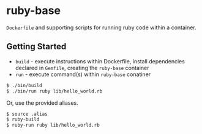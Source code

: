 # ruby-base

`Dockerfile` and supporting scripts for running ruby code within a container.

## Getting Started

- `build` - execute instructions within Dockerfile, install dependencies declared in `Gemfile`, creating the `ruby-base` container
- `run` - execute command(s) within `ruby-base` conatiner

```bash
$ ./bin/build
$ ./bin/run ruby lib/hello_world.rb
```

Or, use the provided aliases.

```bash
$ source .alias
$ ruby-build
$ ruby-run ruby lib/hello_world.rb
```

